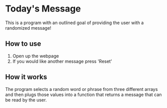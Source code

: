 # Today's Message

This is a program with an outlined goal of providing the user with a randomized message! 

## How to use
1. Open up the webpage
2. If you would like another message press 'Reset'

## How it works
The program selects a random word or phrase from three different arrays and then plugs those values into a function that returns a message that can be read by the user.
